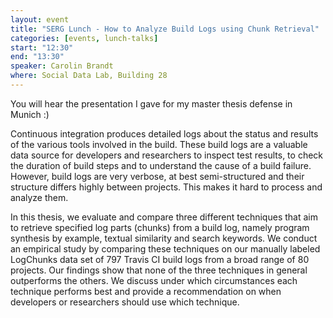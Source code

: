 ```yaml
---
layout: event
title: "SERG Lunch - How to Analyze Build Logs using Chunk Retrieval"
categories: [events, lunch-talks]
start: "12:30"
end: "13:30"
speaker: Carolin Brandt
where: Social Data Lab, Building 28
---
```


You will hear the presentation I gave for my master thesis defense in Munich :)

Continuous integration produces detailed logs about the status and results of 
the various tools involved in the build. These build logs are a valuable data source 
for developers and researchers to inspect test results, to check the duration of build steps 
and to understand the cause of a build failure. However, build logs are very verbose, 
at best semi-structured and their structure differs highly between projects. 
This makes it hard to process and analyze them. 

In this thesis, we evaluate and compare three different techniques that aim to retrieve 
specified log parts (chunks) from a build log, namely program synthesis by example, 
textual similarity and search keywords. We conduct an empirical study by comparing 
these techniques on our manually labeled LogChunks data set of 797 Travis CI build logs 
from a broad range of 80 projects. Our findings show that none of the three techniques 
in general outperforms the others. We discuss under which circumstances each technique 
performs best and provide a recommendation on when developers or researchers should use which technique.
